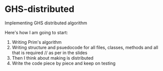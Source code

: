 # GHS-distributed
Implementing GHS distributed algorithm


Here's how I am going to start:

1. Writing Prim's algorithm
2. Writing structure and psuedocode for all files, classes, methods and all that is required 
// as per in the slides
3. Then I think about making is distributed
4. Write the code piece by piece and keep on testing

